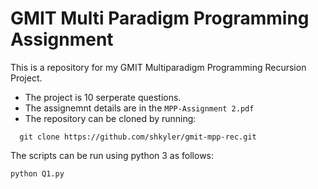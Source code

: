 # GMIT Multi Paradigm Programming Assignment
This is a repository for my GMIT Multiparadigm Programming Recursion Project.

* The project is 10 serperate questions.
* The assignemnt details are in the `MPP-Assignment 2.pdf`
* The repository can be cloned by running:
```
  git clone https://github.com/shkyler/gmit-mpp-rec.git
```

The scripts can be run using python 3 as follows:

`python Q1.py`
